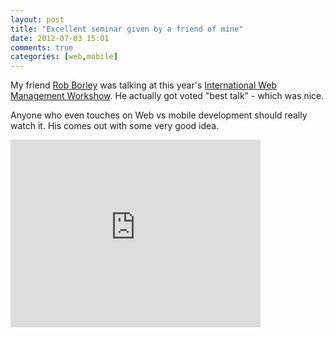 ```yaml
---
layout: post
title: "Excellent seminar given by a friend of mine"
date: 2012-07-03 15:01
comments: true
categories: [web,mobile]
---
```


My friend <a target="_blank" href="http://twitter.com/#!/bobscape">Rob Borley</a> was talking at this year's <a href="http://iwmw.ukoln.ac.uk/" target="_blank">International Web Management Workshow</a>. He actually got voted "best talk" - which was nice.

Anyone who even touches on Web vs mobile development should really watch it. His comes out with some very good idea.

<iframe src="http://player.vimeo.com/video/44618744?title=0&amp;byline=0&amp;portrait=0&amp;color=ff9933" width="400" height="300" frameborder="0" webkitAllowFullScreen mozallowfullscreen allowFullScreen></iframe>
